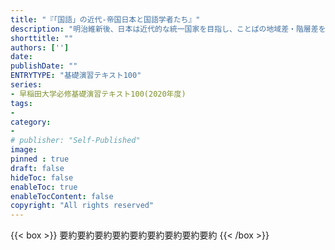 ```yaml
---
title: "『「国語」の近代-帝国日本と国語学者たち』"
description: "明治維新後、日本は近代的な統一国家を目指し、ことばの地域差・階層差を解消するため「国語」を創始する。「国語」は国民統合の名の下に方言を抑圧し、帝国日本の膨張とともに植民地・占領地にも普及が図られていく。この「国語」を創り、国家の国語政策に深く関与したのが、国語学者であった。仮名文字化、ローマ字化、伝統重視派、普及促進派などの論争を通し、国家とともに歩んだ「国語」と国語学者たちの戦前・戦後を追う。"
shorttitle: ""
authors: ['']
date: 
publishDate: ""
ENTRYTYPE: "基礎演習テキスト100"
series:
- 早稲田大学必修基礎演習テキスト100(2020年度)
tags: 
- 
category: 
- 
# publisher: "Self-Published"
image: 
pinned : true
draft: false
hideToc: false
enableToc: true
enableTocContent: false
copyright: "All rights reserved"
---
```


{{< box >}}
要約要約要約要約要約要約要約要約要約
{{< /box >}}